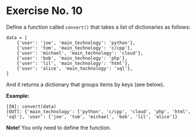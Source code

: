 # Exercise No. 10


Define a function called `convert()` that takes a list of dictionaries as follows:


    data = [
        {'user': 'joe', 'main_technology': 'python'},
        {'user': 'tom', 'main_technology': 'c/cpp'},
        {'user': 'michael', 'main_technology': 'cloud'},
        {'user': 'bob', 'main_technology': 'php'},
        {'user': 'lil', 'main_technology': 'html'},
        {'user': 'alice', 'main_technology': 'sql'},
    ]


And it returns a dictionary that groups items by keys (see below).


**Example:**


    [IN]: convert(data)
    [OUT]: {'main_technology': ['python', 'c/cpp', 'cloud', 'php', 'html', 'sql'], 'user': ['joe', 'tom', 'michael', 'bob', 'lil', 'alice']}


**Note!** You only need to define the function.